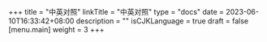 +++
title = "中英对照"
linkTitle = "中英对照"
type = "docs"
date = 2023-06-10T16:33:42+08:00
description = ""
isCJKLanguage = true
draft = false
[menu.main]
    weight = 3
+++